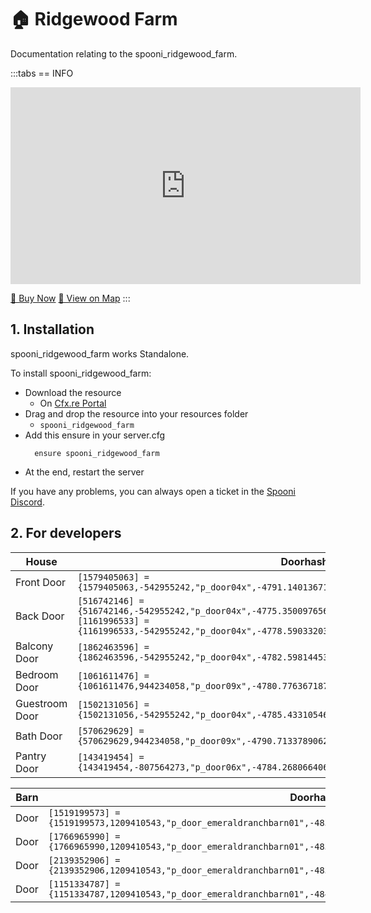 # 🏠 Ridgewood Farm
Documentation relating to the spooni_ridgewood_farm.

:::tabs
== INFO
<iframe width="560" height="315" src="https://www.youtube.com/embed/_wKQavPdNy8?si=pVZIvWJYF8TJXC3g" frameborder="0" allow="accelerometer; autoplay; clipboard-write; encrypted-media; gyroscope; picture-in-picture; web-share" referrerpolicy="strict-origin-when-cross-origin" allowfullscreen></iframe>

<a href="https://spooni-mapping.tebex.io/package/6434764" class="button-buy">🛒 Buy Now</a>
<a href="https://spooni.de/rdr2/?m=house9" class="button-map">📍 View on Map</a>
:::

## 1. Installation
spooni_ridgewood_farm works Standalone.  

To install spooni_ridgewood_farm:
- Download the resource
  - On [Cfx.re Portal](https://portal.cfx.re/)
- Drag and drop the resource into your resources folder
  - `spooni_ridgewood_farm`
- Add this ensure in your server.cfg
  ```
    ensure spooni_ridgewood_farm
  ```
- At the end, restart the server

If you have any problems, you can always open a ticket in the [Spooni Discord](https://discord.gg/spooni).

## 2. For developers
| House                     | Doorhashes
|---------------------------|----------------------------------------------------------------------------------|
| Front Door                | `[1579405063] = {1579405063,-542955242,"p_door04x",-4791.14013671875,-2723.136962890625,-14.8360013961792}`
| Back Door                 | `[516742146] = {516742146,-542955242,"p_door04x",-4775.35009765625,-2727.67089843755,-14.8360013961792}` <br> `[1161996533] = {1161996533,-542955242,"p_door04x",-4778.59033203125,-2716.447998046875,-14.83400249481201}`
| Balcony Door              | `[1862463596] = {1862463596,-542955242,"p_door04x",-4782.59814453125,-2728.552001953125,-11.42399883270263}`
| Bedroom Door              | `[1061611476] = {1061611476,944234058,"p_door09x",-4780.7763671875,-2727.925048828125,-11.48799419403076}`
| Guestroom Door            | `[1502131056] = {1502131056,-542955242,"p_door04x",-4785.43310546875,-2718.85986328125,-14.86000347137451}`
| Bath Door                 | `[570629629] = {570629629,944234058,"p_door09x",-4790.71337890625,-2722.64990234375,-11.48900127410888}`
| Pantry Door               | `[143419454] = {143419454,-807564273,"p_door06x",-4784.26806640625,-2718.85986328125,-14.86400127410888}`

| Barn                      | Doorhashes
|---------------------------|----------------------------------------------------------------------------------|
| Door                      | `[1519199573] = {1519199573,1209410543,"p_door_emeraldranchbarn01",-4837.7958984375,-2677.5048828125,-13.64999294281005}`
| Door                      | `[1766965990] = {1766965990,1209410543,"p_door_emeraldranchbarn01",-4832.947265625,-2675.740234375,-13.64999294281005}`
| Door                      | `[2139352906] = {2139352906,1209410543,"p_door_emeraldranchbarn01",-4838.419921875,-2660.705322265625,-13.64999294281005}`
| Door                      | `[1151334787] = {1151334787,1209410543,"p_door_emeraldranchbarn01",-4843.2685546875,-2662.469970703125,-13.64999294281005}`